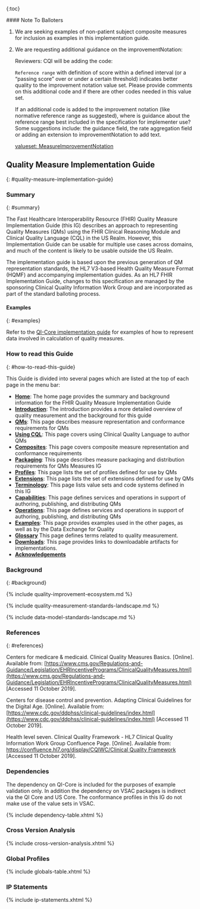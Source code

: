 

{:toc}

<div class="new-content" markdown="1">
<div class="note-to-balloters" markdown="1">
#### Note To Balloters

1. We are seeking examples of non-patient subject composite measures for inclusion as examples in this implementation guide.

2. We are requesting additional guidance on the improvementNotation:

    Reviewers: CQI will be adding the code:

    `Reference range` with definition of score within a defined interval (or a “passing score” over or under a certain threshold) indicates better quality to the improvement notation value set. Please provide comments on this additional code and if there are other codes needed in this value set.

    If an additional code is added to the improvement notation (like normative reference range as suggested), where is guidance about the reference range best included in the specification for implementer use?  Some suggestions include: the guidance field, the rate aggregation field or adding an extension to improvementNotation to add text.

    [valueset: MeasureImprovementNotation](https://terminology.hl7.org/5.2.0/ValueSet-measure-improvement-notation.html)

</div>
</div>

## Quality Measure Implementation Guide
{: #quality-measure-implementation-guide}

### Summary
{: #summary}

The Fast Healthcare Interoperability Resource (FHIR) Quality Measure Implementation Guide (this IG) describes an approach to representing Quality Measures (QMs) using the FHIR Clinical Reasoning Module and Clinical Quality Language (CQL) in the US Realm. However, this Implementation Guide can be usable for multiple use cases across domains, and much of the content is likely to be usable outside the US Realm.

The implementation guide is based upon the previous generation of QM representation standards, the HL7 V3-based Health Quality Measure Format (HQMF) and accompanying implementation guides. As an HL7 FHIR Implementation Guide, changes to this specification are managed by the sponsoring Clinical Quality Information Work Group and are incorporated as part of the standard balloting process.

#### Examples
{: #examples}

Refer to the [QI-Core implementation guide](http://hl7.org/fhir/us/qicore) for examples of how to represent data involved in calculation of quality measures.

### How to read this Guide
{: #how-to-read-this-guide}

This Guide is divided into several pages which are listed at the top of each
page in the menu bar:

-  **[Home](index.html)**: The home page provides the summary and background information for the FHIR Quality Measure Implementation Guide
-  **[Introduction](introduction.html)**: The introduction provides a more detailed overview of quality measurement and the background for this guide
-  **[QMs](measure-conformance.html)**: This page describes measure representation and conformance requirements for QMs
-  **[Using CQL](using-cql.html)**: This page covers using Clinical Quality Language to author QMs
-  **[Composites](composite-measures.html)**: This page covers composite measure representation and conformance requirements
-  **[Packaging](packaging.html)**: This page describes measure packaging and distribution requirements for QMs
Measures IG
-  **[Profiles](profiles.html)**: This page lists the set of profiles defined for use by QMs
-  **[Extensions](extensions.html)**: This page lists the set of extensions defined for use by QMs
-  **[Terminology](terminology.html)**: This page lists value sets and code systems defined in this IG
-  **[Capabilities](capabilities.html)**: This page defines services and operations in support of authoring, publishing, and distributing QMs
-  **[Operations](operations.html)**: This page defines services and operations in support of authoring, publishing, and distributing QMs
-  **[Examples](examples.html)**: This page provides examples used in the other pages, as well as by the Data Exchange for Quality
-  **[Glossary](glossary.html)** This page defines terms related to quality measurement.
-  **[Downloads](downloads.html)**: This page provides links to downloadable artifacts for implementations.
-  **[Acknowledgements](acknowledgements.html)**

### Background
{: #background}

<!-- Quality Improvement Ecosystem -->
{% include quality-improvement-ecosystem.md %}

<!-- Quality Measurement Standards Landscape -->
{% include quality-measurement-standards-landscape.md %}

<!-- Data Model Standards Landscape -->
{% include data-model-standards-landscape.md %}

### References
{: #references}

Centers for medicare &amp; medicaid. Clinical Quality Measures Basics. [Online]. Available from: [https://www.cms.gov/Regulations-and-Guidance/Legislation/EHRIncentivePrograms/ClinicalQualityMeasures.html](https://www.cms.gov/Regulations-and-Guidance/Legislation/EHRIncentivePrograms/ClinicalQualityMeasures.html) [Accessed 11 October 2019].

Centers for disease control and prevention. Adapting Clinical Guidelines for the Digital Age. [Online]. Available from: [https://www.cdc.gov/ddphss/clinical-guidelines/index.html](https://www.cdc.gov/ddphss/clinical-guidelines/index.html) [Accessed 11 October 2019].

Health level seven. Clinical Quality Framework - HL7 Clinical Quality Information Work Group Confluence Page. [Online]. Available from: [https://confluence.hl7.org/display/CQIWC/Clinical Quality Framework](https://confluence.hl7.org/display/CQIWC/Clinical%20Quality%20Framework) [Accessed 11 October 2019].

### Dependencies
The dependency on QI-Core is included for the purposes of example validation only.  In addition the dependency on VSAC packages is indirect via the QI Core and US Core.  The conformance profiles in this IG do not make use of the value sets in VSAC.

{% include dependency-table.xhtml %}

### Cross Version Analysis

{% include cross-version-analysis.xhtml %}

### Global Profiles

{% include globals-table.xhtml %}

### IP Statements

{% include ip-statements.xhtml %}
